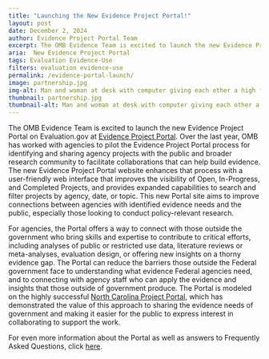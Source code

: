 ```yaml
---
title: "Launching the New Evidence Project Portal!"
layout: post
date: December 2, 2024
author: Evidence Project Portal Team
excerpt: The OMB Evidence Team is excited to launch the new Evidence Project Portal on Evaluation.gov at <a href="https://www.evaluation.gov/evidenceportal/" target="_blank">Evidence Project Portal</a>...
aria:  New Evidence Project Portal
tags: Evaluation Evidence-Use
filters: evaluation evidence-use
permalink: /evidence-portal-launch/
image: partnership.jpg
img-alt: Man and woman at desk with computer giving each other a high five.
thumbnail: partnership.jpg
thumbnail-alt: Man and woman at desk with computer giving each other a high five.
---
```

The OMB Evidence Team is excited to launch the new Evidence Project Portal on Evaluation.gov at [Evidence Project Portal](https://www.evaluation.gov/evidenceportal/). Over the last year, OMB has worked with agencies to pilot the Evidence Project Portal process for identifying and sharing agency projects with the public and broader research community to facilitate collaborations that can help build evidence. The new Evidence Project Portal website enhances that process with a user-friendly web interface that improves the visibility of Open, In-Progress, and Completed Projects, and provides expanded capabilities to search and filter projects by agency, date, or topic. This new Portal site aims to improve connections between agencies with identified evidence needs and the public, especially those looking to conduct policy-relevant research.

For agencies, the Portal offers a way to connect with those outside the government who bring skills and expertise to contribute to critical efforts, including analyses of public or restricted use data, literature reviews or meta-analyses, evaluation design, or offering new insights on a thorny evidence gap. The Portal can reduce the barriers those outside the Federal government face to understanding what evidence Federal agencies need, and to connecting with agency staff who can apply the evidence and insights that those outside of government produce. The Portal is modeled on the highly successful [North Carolina Project Portal](https://projectportal.nc.gov/), which has demonstrated the value of this approach to sharing the evidence needs of government and making it easier for the public to express interest in collaborating to support the work.

For even more information about the Portal as well as answers to Frequently Asked Questions, click [here](https://www.evaluation.gov/evidenceportal/about/).
